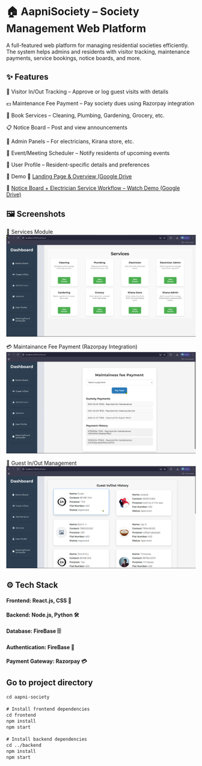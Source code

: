 # 🏠 AapniSociety – Society Management Web Platform
A full-featured web platform for managing residential societies efficiently. The system helps admins and residents with visitor tracking, maintenance payments, service bookings, notice boards, and more.

## ✨ Features
🪪 Visitor In/Out Tracking – Approve or log guest visits with details

💵 Maintenance Fee Payment – Pay society dues using Razorpay integration

🧹 Book Services – Cleaning, Plumbing, Gardening, Grocery, etc.

📋 Notice Board – Post and view announcements

🧰 Admin Panels – For electricians, Kirana store, etc.

📅 Event/Meeting Scheduler – Notify residents of upcoming events

👤 User Profile – Resident-specific details and preferences

🎥 Demo
🔗 [Landing Page & Overview (Google Drive](https://drive.google.com/file/d/1Q2r0LFJRni1Y3kT_jXi7Qbp3hrnaCRmD/view?usp=drive_link)

🔗 [Notice Board + Electrician Service Workflow – Watch Demo (Google Drive)](https://drive.google.com/file/d/1ixub76MZ3eGNLEPAj-pZ_8ArY4aTYpyM/view?usp=drive_link)

## 🖼️ Screenshots
🧰 Services Module
![Services Included](./ScreenShot/Services.png)

💳 Maintainance Fee Payment (Razorpay Integration)
![Payment Screenshot](./ScreenShot/maintainess_fees.png)

🚪 Guest In/Out Management
![Guest In-Out Screenshot](./ScreenShot/Guest_in-out.png)


## ⚙️ Tech Stack
#### Frontend: React.js, CSS 	🎨

#### Backend: Node.js, Python 🛠️

#### Database: FireBase 🗄️

#### Authentication: FireBase 🔐

#### Payment Gateway: Razorpay 💳 


## Go to project directory
```
cd aapni-society

# Install frontend dependencies
cd frontend
npm install
npm start

# Install backend dependencies
cd ../backend
npm install
npm start
```
